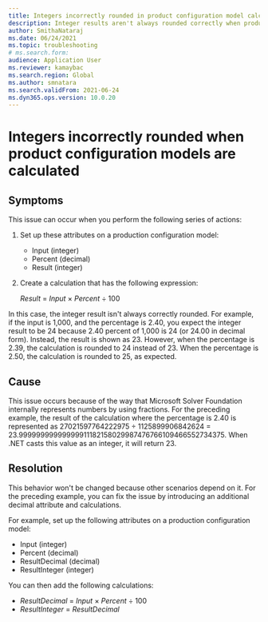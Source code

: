 ```yaml
--- 
title: Integers incorrectly rounded in product configuration model calculations 
description: Integer results aren't always rounded correctly when product configuration models are calculated. Fix the issue with an added decimal attribute and calculation. 
author: SmithaNataraj 
ms.date: 06/24/2021 
ms.topic: troubleshooting 
# ms.search.form: 
audience: Application User 
ms.reviewer: kamaybac 
ms.search.region: Global 
ms.author: smnatara 
ms.search.validFrom: 2021-06-24 
ms.dyn365.ops.version: 10.0.20 
--- 
```


# Integers incorrectly rounded when product configuration models are calculated

## Symptoms

This issue can occur when you perform the following series of actions:

1. Set up these attributes on a production configuration model:

    - Input (integer)
    - Percent (decimal)
    - Result (integer)

2. Create a calculation that has the following expression:

    *Result* = *Input* × *Percent* ÷ 100

In this case, the integer result isn't always correctly rounded. For example, if the input is 1,000, and the percentage is 2.40, you expect the integer result to be 24 because 2.40 percent of 1,000 is 24 (or 24.00 in decimal form). Instead, the result is shown as 23. However, when the percentage is 2.39, the calculation is rounded to 24 instead of 23. When the percentage is 2.50, the calculation is rounded to 25, as expected.

## Cause

This issue occurs because of the way that Microsoft Solver Foundation internally represents numbers by using fractions. For the preceding example, the result of the calculation where the percentage is 2.40 is represented as 27021597764222975 ÷ 1125899906842624 = 23.99999999999999911182158029987476766109466552734375. When .NET casts this value as an integer, it will return 23.

## Resolution

This behavior won't be changed because other scenarios depend on it. For the preceding example, you can fix the issue by introducing an additional decimal attribute and calculations.

For example, set up the following attributes on a production configuration model:

- Input (integer)
- Percent (decimal)
- ResultDecimal (decimal)
- ResultInteger (integer)

You can then add the following calculations:

- *ResultDecimal* = *Input* × *Percent* ÷ 100
- *ResultInteger* = *ResultDecimal*
